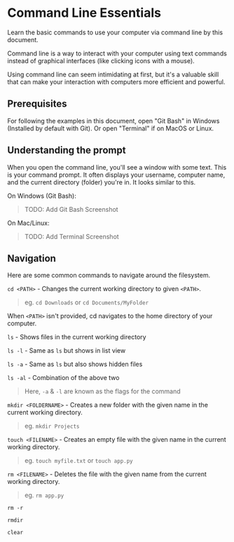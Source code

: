 # Command Line Essentials
Learn the basic commands to use your computer via command line by this document.

Command line is a way to interact with your computer using text commands instead of graphical interfaces (like clicking icons with a mouse). 

Using command line can seem intimidating at first, but it's a valuable skill that can make your interaction with computers more efficient and powerful.

## Prerequisites
For following the examples in this document, open "Git Bash" in Windows (Installed by default with Git). Or open "Terminal" if on MacOS or Linux.

## Understanding the prompt
When you open the command line, you'll see a window with some text. This is your command prompt. It often displays your username, computer name, and the current directory (folder) you're in. It looks similar to this.

On Windows (Git Bash):

> TODO: Add Git Bash Screenshot

On Mac/Linux:

> TODO: Add Terminal Screenshot

## Navigation
Here are some common commands to navigate around the filesystem.

```cd <PATH>``` - Changes the current working directory to given ```<PATH>```.

> eg. ```cd Downloads``` or ```cd Documents/MyFolder```

When ```<PATH>``` isn't provided, cd navigates to the home directory of your computer.

```ls``` - Shows files in the current working directory

```ls -l``` - Same as ```ls``` but shows in list view

```ls -a``` - Same as ```ls``` but also shows hidden files

```ls -al``` - Combination of the above two

> Here, ```-a``` & ```-l``` are known as the flags for the command

```mkdir <FOLDERNAME>``` - Creates a new folder with the given name in the current working directory.

> eg. ```mkdir Projects```

```touch <FILENAME>``` - Creates an empty file with the given name in the current working directory.

> eg. ```touch myfile.txt``` or ```touch app.py```

```rm <FILENAME>``` - Deletes the file with the given name from the current working directory.

> eg. ```rm app.py```

```rm -r```

```rmdir```

```clear```